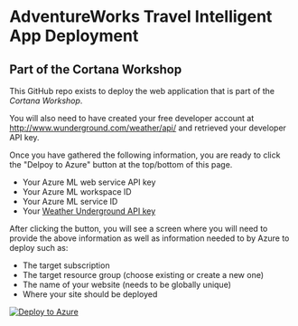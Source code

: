 # AdventureWorks Travel Intelligent App Deployment
## Part of the Cortana Workshop

This GitHub repo exists to deploy the web application that is part of the *Cortana Workshop*.  

You will also need to have created your free developer account at http://www.wunderground.com/weather/api/ and retrieved your developer API key.

Once you have gathered the following information, you are ready to click the "Delpoy to Azure" button at the top/bottom of this page.

* Your Azure ML web service API key
* Your Azure ML workspace ID
* Your Azure ML service ID
* Your [Weather Underground API key](http://www.wunderground.com/weather/api/)

After clicking the button, you will see a screen where you will need to provide the above information as well as information needed to by Azure to deploy such as:

* The target subscription
* The target resource group (choose existing or create a new one)
* The name of your website (needs to be globally unique)
* Where your site should be deployed

[![Deploy to Azure](http://azuredeploy.net/deploybutton.png)](https://azuredeploy.net/)
